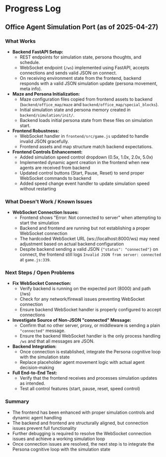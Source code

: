 # Progress Log

## Office Agent Simulation Port (as of 2025-04-27)

### What Works

- **Backend FastAPI Setup:**  
  - REST endpoints for simulation state, persona thoughts, and schedule.
  - WebSocket endpoint (`/ws`) implemented using FastAPI, accepts connections and sends valid JSON on connect.
  - On receiving environment state from the frontend, backend responds with a valid JSON simulation update (persona movement, meta info).
- **Maze and Persona Initialization:**  
  - Maze configuration files copied from frontend assets to backend (`backend/office_map/maze` and `backend/office_map/special_blocks`).
  - Initial simulation state and persona memory created in `backend/simulation/init/`.
  - Backend loads initial persona state from these files on simulation start.
- **Frontend Robustness:**  
  - WebSocket handler in `frontend/src/game.js` updated to handle invalid JSON gracefully.
  - Frontend assets and map structure match backend expectations.
- **Frontend Controls Enhancement:**
  - Added simulation speed control dropdown (0.5x, 1.0x, 2.0x, 5.0x)
  - Implemented dynamic agent creation in the frontend when new agents are received from backend
  - Updated control buttons (Start, Pause, Reset) to send proper WebSocket commands to backend
  - Added speed change event handler to update simulation speed without restarting

### What Doesn't Work / Known Issues

- **WebSocket Connection Issues:**  
  - Frontend shows "Error: Not connected to server" when attempting to start the simulation
  - Backend and frontend are running but not establishing a proper WebSocket connection
  - The hardcoded WebSocket URL (ws://localhost:8000/ws) may need adjustment based on actual backend configuration
  - Despite backend sending a valid JSON `{"status": "connected"}` on connect, the frontend still logs `Invalid JSON from server: connected` at `game.js:339`.

### Next Steps / Open Problems

- **Fix WebSocket Connection:**
  - Verify backend is running on the expected port (8000) and path (/ws)
  - Check for any network/firewall issues preventing WebSocket connection
  - Ensure backend WebSocket handler is properly configured to accept connections
- **Investigate Source of Non-JSON "connected" Message:**  
  - Confirm that no other server, proxy, or middleware is sending a plain `"connected"` message.
  - Ensure the backend WebSocket handler is the only process handling `/ws` and that all messages are JSON.
- **Backend Integration:**
  - Once connection is established, integrate the Persona cognitive loop with the simulation state
  - Replace placeholder agent movement logic with actual agent decision-making
- **Full End-to-End Test:**  
  - Verify that the frontend receives and processes simulation updates as intended.
  - Test all control features (start, pause, reset, speed control)

### Summary

- The frontend has been enhanced with proper simulation controls and dynamic agent handling
- The backend and frontend are structurally aligned, but connection issues prevent full functionality
- Further debugging is required to resolve the WebSocket connection issues and achieve a working simulation loop
- Once connection issues are resolved, the next step is to integrate the Persona cognitive loop with the simulation state
